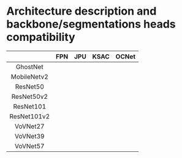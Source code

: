 # Architecture description and backbone/segmentations heads compatibility

|             |  FPN  |  JPU  | KSAC  | OCNet |
| :---------: | :---: | :---: | :---: | :---: |
|  GhostNet   |       |       |       |       |
| MobileNetv2 |       |       |       |       |
|  ResNet50   |       |       |       |       |
| ResNet50v2  |       |       |       |       |
|  ResNet101  |       |       |       |       |
| ResNet101v2 |       |       |       |       |
|  VoVNet27   |       |       |       |       |
|  VoVNet39   |       |       |       |       |
|  VoVNet57   |       |       |       |       |

